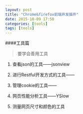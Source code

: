 ```yaml
---
layout: post
title: "Chrome&firefox前端开发插件"
date: 2015-10-09 17:50
categories: [tools]
tags: [tools]
---
```

####工具篇

> 要学会善用工具

1. 查看json的工具——jsonview

2. 进行Restful开发方式的工具——

3. 管理cookie的工具——

4. 网页性能分析工具——YSlow

5. 测量网页尺寸和颜色的工具